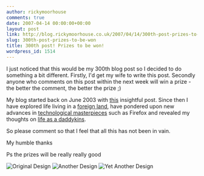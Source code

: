 ```yaml
---
author: rickymoorhouse
comments: true
date: 2007-04-14 00:00:00+00:00
layout: post
link: http://blog.rickymoorhouse.co.uk/2007/04/14/300th-post-prizes-to-be-won/
slug: 300th-post-prizes-to-be-won
title: 300th post! Prizes to be won!
wordpress_id: 1514
---
```


I just noticed that this would be my 300th blog post so I decided to do something a bit different. Firstly, I'd get my wife to write this post. Secondly anyone who comments on this post within the next week will win a prize - the better the comment, the better the prize ;)




My blog started back on June 2003 with [this](http://rickymoorhouse.uk/2003/06/07/my-new-blog.html) insightful post.  Since then I have explored life living in a [foreign land](/ricky/news/Uruguay), have pondered upon new advances in [technological masterpieces](/ricky/news/Firefox) such as Firefox and revealed my thoughts on [life as a daddykins](/ricky/news/Abigail).




So please comment so that I feel that all this has not been in vain.




My humble thanks




Ps the prizes will be really really good





![Original Design](/ricky/images/300-original.jpg)
![Another Design](/ricky/images/300-2.jpg)
![Yet Another Design](/ricky/images/300-3.jpg)

